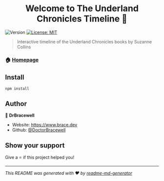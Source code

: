 <h1 align="center">Welcome to The Underland Chronicles Timeline 👋</h1>
<p>
  <img alt="Version" src="https://img.shields.io/badge/version-0.0.0-blue.svg?cacheSeconds=2592000" />
  <a href="#" target="_blank">
    <img alt="License: MIT" src="https://img.shields.io/badge/License-MIT-yellow.svg" />
  </a>
</p>

> Interactive timeline of the Underland Chronicles books by Suzanne Collins

### 🏠 [Homepage](https://brace.dev/tuc-timeline)

## Install

```sh
npm install
```

## Author

👤 **DrBracewell**

* Website: https://www.brace.dev
* Github: [@DoctorBracewell](https://github.com/DoctorBracewell)

## Show your support

Give a ⭐️ if this project helped you!

***
_This README was generated with ❤️ by [readme-md-generator](https://github.com/kefranabg/readme-md-generator)_